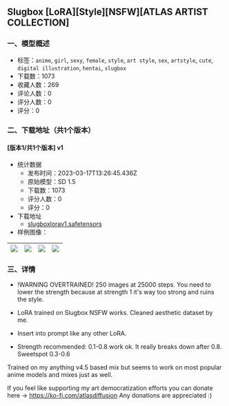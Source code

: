 ## Slugbox [LoRA][Style][NSFW][ATLAS ARTIST COLLECTION]
### 一、模型概述

- 标签：`anime`, `girl`, `sexy`, `female`, `style`, `art style`, `sex`, `artstyle`, `cute`, `digital illustration`, `hentai`, `slugbox`
- 下载数：1073
- 收藏人数：269
- 评论人数：0
- 评分人数：0
- 评分：0

### 二、下载地址（共1个版本）

#### [版本1/共1个版本] v1

- 统计数据
  - 发布时间：2023-03-17T13:26:45.436Z
  - 原始模型：SD 1.5
  - 下载数：1073
  - 评分人数：0
  - 评分：0
- 下载地址
  - [slugboxlorav1.safetensors](https://civitai.com/api/download/models/20360)
- 样例图像：

| <img src="https://image.civitai.com/xG1nkqKTMzGDvpLrqFT7WA/a788d3f2-434e-4a2c-401e-c9e6b29b3c00/width=450/215526.jpeg" /> | <img src="https://image.civitai.com/xG1nkqKTMzGDvpLrqFT7WA/6b590bb3-0363-456b-a1fd-26e9c5c56800/width=450/215528.jpeg" /> | <img src="https://image.civitai.com/xG1nkqKTMzGDvpLrqFT7WA/21c26480-1d1d-4746-386b-28482826e800/width=450/215527.jpeg" /> | <img src="https://image.civitai.com/xG1nkqKTMzGDvpLrqFT7WA/3ce23fb6-995f-48c5-c54b-636a0d1a0200/width=450/215588.jpeg" /> |
| ---- | ---- | ---- | ---- |


### 三、详情
<ul><li><p>!WARNING OVERTRAINED! 250 images at 25000 steps. You need to lower the strength because at strength 1 it's way too strong and ruins the style.</p></li><li><p>LoRA trained on Slugbox NSFW works. Cleaned aesthetic dataset by me.</p></li><li><p>Insert into prompt like any other LoRA.</p></li><li><p>Strength recommended: 0.1-0.8 work ok. It really breaks down after 0.8. Sweetspot 0.3-0.6</p></li></ul><p>Trained on my anything v4.5 based mix but seems to work on most popular anime models and mixes just as well.</p><p></p><p>If you feel like supporting my art democratization efforts you can donate here -&gt; <a target="_blank" rel="ugc" href="https://ko-fi.com/atlasdiffusion">https://ko-fi.com/atlasdiffusion</a> Any donations are appreciated :)</p>